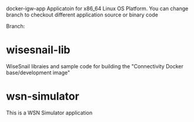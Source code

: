 docker-igw-app
Applicatoin for x86_64 Linux OS Platform.
You can change branch to checkout different application source or binary code

Branch:

# wisesnail-lib
 WiseSnail libraies and sample code for building the "Connectivity Docker base/development image"

# wsn-simulator
This is a WSN Simulator application


